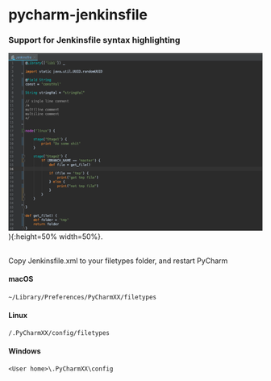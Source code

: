 # pycharm-jenkinsfile

### Support for Jenkinsfile syntax highlighting

![Alt text](sc.png)){:height=50% width=50%}.

<br />
Copy Jenkinsfile.xml to your filetypes folder, and restart PyCharm


<br />

#### macOS
```
~/Library/Preferences/PyCharmXX/filetypes
```

#### Linux
```
/.PyCharmXX/config/filetypes
```

#### Windows
```
<User home>\.PyCharmXX\config
```
